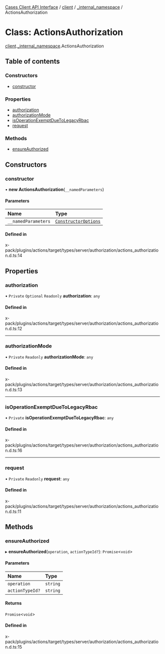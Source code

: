[Cases Client API Interface](../README.md) / [client](../modules/client.md) / [\_internal\_namespace](../modules/client._internal_namespace.md) / ActionsAuthorization

# Class: ActionsAuthorization

[client](../modules/client.md).[_internal_namespace](../modules/client._internal_namespace.md).ActionsAuthorization

## Table of contents

### Constructors

- [constructor](client._internal_namespace.ActionsAuthorization.md#constructor)

### Properties

- [authorization](client._internal_namespace.ActionsAuthorization.md#authorization)
- [authorizationMode](client._internal_namespace.ActionsAuthorization.md#authorizationmode)
- [isOperationExemptDueToLegacyRbac](client._internal_namespace.ActionsAuthorization.md#isoperationexemptduetolegacyrbac)
- [request](client._internal_namespace.ActionsAuthorization.md#request)

### Methods

- [ensureAuthorized](client._internal_namespace.ActionsAuthorization.md#ensureauthorized)

## Constructors

### constructor

• **new ActionsAuthorization**(`__namedParameters`)

#### Parameters

| Name | Type |
| :------ | :------ |
| `__namedParameters` | [`ConstructorOptions`](../interfaces/client._internal_namespace.ConstructorOptions-1.md) |

#### Defined in

x-pack/plugins/actions/target/types/server/authorization/actions_authorization.d.ts:14

## Properties

### authorization

• `Private` `Optional` `Readonly` **authorization**: `any`

#### Defined in

x-pack/plugins/actions/target/types/server/authorization/actions_authorization.d.ts:12

___

### authorizationMode

• `Private` `Readonly` **authorizationMode**: `any`

#### Defined in

x-pack/plugins/actions/target/types/server/authorization/actions_authorization.d.ts:13

___

### isOperationExemptDueToLegacyRbac

• `Private` **isOperationExemptDueToLegacyRbac**: `any`

#### Defined in

x-pack/plugins/actions/target/types/server/authorization/actions_authorization.d.ts:16

___

### request

• `Private` `Readonly` **request**: `any`

#### Defined in

x-pack/plugins/actions/target/types/server/authorization/actions_authorization.d.ts:11

## Methods

### ensureAuthorized

▸ **ensureAuthorized**(`operation`, `actionTypeId?`): `Promise`<`void`\>

#### Parameters

| Name | Type |
| :------ | :------ |
| `operation` | `string` |
| `actionTypeId?` | `string` |

#### Returns

`Promise`<`void`\>

#### Defined in

x-pack/plugins/actions/target/types/server/authorization/actions_authorization.d.ts:15
